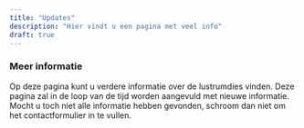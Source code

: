 ```yaml
---
title: "Updates"
description: "Hier vindt u een pagina met veel info"
draft: true
---
```


### Meer informatie

Op deze pagina kunt u verdere informatie over de lustrumdies vinden. Deze pagina
zal in de loop van de tijd worden aangevuld met nieuwe informatie. Mocht u toch
niet alle informatie hebben gevonden, schroom dan niet om het contactformulier
in te vullen.
